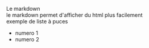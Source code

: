 Le markdown</br>
le markdown permet d'afficher du html plus facilement</br>
exemple de liste à puces</br>
- numero 1</br>
- numero 2
